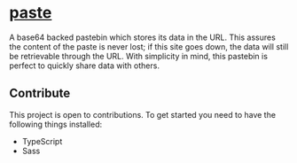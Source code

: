 # [paste](https://paste.xpple.dev/)
A base64 backed pastebin which stores its data in the URL. This assures the content of the paste is never lost; if 
this site goes down, the data will still be retrievable through the URL. With simplicity in mind, this pastebin is 
perfect to quickly share data with others. 

## Contribute
This project is open to contributions. To get started you need to have the following things installed:
- TypeScript
- Sass
